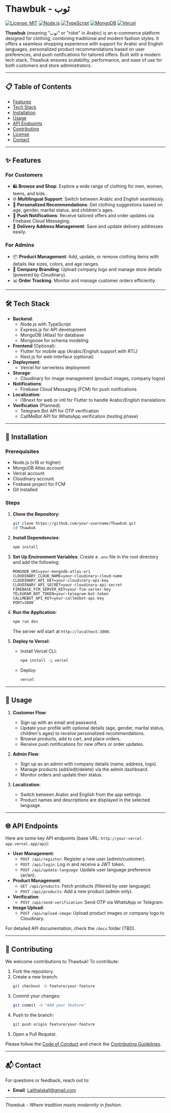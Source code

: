 # Thawbuk - ثوب

[![License: MIT](https://img.shields.io/badge/License-MIT-yellow.svg)](https://opensource.org/licenses/MIT)
[![Node.js](https://img.shields.io/badge/Node.js-v18+-green)](https://nodejs.org/)
[![TypeScript](https://img.shields.io/badge/TypeScript-5+-blue)](https://www.typescriptlang.org/)
[![MongoDB](https://img.shields.io/badge/MongoDB-Atlas-brightgreen)](https://www.mongodb.com/)
[![Vercel](https://img.shields.io/badge/Vercel-Deployed-black)](https://vercel.com/)

**Thawbuk** (meaning "ثوب" or "robe" in Arabic) is an e-commerce platform designed for clothing, combining traditional and modern fashion styles. It offers a seamless shopping experience with support for Arabic and English languages, personalized product recommendations based on user preferences, and push notifications for tailored offers. Built with a modern tech stack, Thawbuk ensures scalability, performance, and ease of use for both customers and store administrators.

---

## 📋 Table of Contents
- [Features](#features)
- [Tech Stack](#tech-stack)
- [Installation](#installation)
- [Usage](#usage)
- [API Endpoints](#api-endpoints)
- [Contributing](#contributing)
- [License](#license)
- [Contact](#contact)

---

## ✨ Features

### For Customers
- 🛍️ **Browse and Shop**: Explore a wide range of clothing for men, women, teens, and kids.
- 🌐 **Multilingual Support**: Switch between Arabic and English seamlessly.
- 🎯 **Personalized Recommendations**: Get clothing suggestions based on age, gender, marital status, and children's ages.
- 🔔 **Push Notifications**: Receive tailored offers and order updates via Firebase Cloud Messaging.
- 📍 **Delivery Address Management**: Save and update delivery addresses easily.

### For Admins
- 📦 **Product Management**: Add, update, or remove clothing items with details like sizes, colors, and age ranges.
- 🏢 **Company Branding**: Upload company logo and manage store details (powered by Cloudinary).
- 📊 **Order Tracking**: Monitor and manage customer orders efficiently.

---

## 🛠️ Tech Stack

- **Backend**:
  - Node.js with TypeScript
  - Express.js for API development
  - MongoDB (Atlas) for database
  - Mongoose for schema modeling
- **Frontend** (Optional):
  - Flutter for mobile app (Arabic/English support with RTL)
  - Next.js for web interface (optional)
- **Deployment**:
  - Vercel for serverless deployment
- **Storage**:
  - Cloudinary for image management (product images, company logos)
- **Notifications**:
  - Firebase Cloud Messaging (FCM) for push notifications
- **Localization**:
  - i18next for web or intl for Flutter to handle Arabic/English translations
- **Verification** (Planned):
  - Telegram Bot API for OTP verification
  - CallMeBot API for WhatsApp verification (testing phase)

---

## 🚀 Installation

### Prerequisites
- Node.js (v18 or higher)
- MongoDB Atlas account
- Vercel account
- Cloudinary account
- Firebase project for FCM
- Git installed

### Steps
1. **Clone the Repository**:
   ```bash
   git clone https://github.com/your-username/Thawbuk.git
   cd Thawbuk
   ```

2. **Install Dependencies**:
   ```bash
   npm install
   ```

3. **Set Up Environment Variables**:
   Create a `.env` file in the root directory and add the following:
   ```env
   MONGODB_URI=your-mongodb-atlas-uri
   CLOUDINARY_CLOUD_NAME=your-cloudinary-cloud-name
   CLOUDINARY_API_KEY=your-cloudinary-api-key
   CLOUDINARY_API_SECRET=your-cloudinary-api-secret
   FIREBASE_FCM_SERVER_KEY=your-fcm-server-key
   TELEGRAM_BOT_TOKEN=your-telegram-bot-token
   CALLMEBOT_API_KEY=your-callmebot-api-key
   PORT=3000
   ```

4. **Run the Application**:
   ```bash
   npm run dev
   ```
   The server will start at `http://localhost:3000`.

5. **Deploy to Vercel**:
   - Install Vercel CLI:
     ```bash
     npm install -g vercel
     ```
   - Deploy:
     ```bash
     vercel
     ```

---

## 📖 Usage

1. **Customer Flow**:
   - Sign up with an email and password.
   - Update your profile with optional details (age, gender, marital status, children's ages) to receive personalized recommendations.
   - Browse products, add to cart, and place orders.
   - Receive push notifications for new offers or order updates.

2. **Admin Flow**:
   - Sign up as an admin with company details (name, address, logo).
   - Manage products (add/edit/delete) via the admin dashboard.
   - Monitor orders and update their status.

3. **Localization**:
   - Switch between Arabic and English from the app settings.
   - Product names and descriptions are displayed in the selected language.

---

## 🌐 API Endpoints

Here are some key API endpoints (base URL: `http://your-vercel-app.vercel.app/api`):

- **User Management**:
  - `POST /api/register`: Register a new user (admin/customer).
  - `POST /api/login`: Log in and receive a JWT token.
  - `POST /api/update-language`: Update user language preference (ar/en).
- **Product Management**:
  - `GET /api/products`: Fetch products (filtered by user language).
  - `POST /api/products`: Add a new product (admin only).
- **Verification**:
  - `POST /api/send-verification`: Send OTP via WhatsApp or Telegram.
- **Image Upload**:
  - `POST /api/upload-image`: Upload product images or company logo to Cloudinary.

For detailed API documentation, check the `/docs` folder (TBD).

---

## 🤝 Contributing

We welcome contributions to Thawbuk! To contribute:

1. Fork the repository.
2. Create a new branch:
   ```bash
   git checkout -b feature/your-feature
   ```
3. Commit your changes:
   ```bash
   git commit -m "Add your feature"
   ```
4. Push to the branch:
   ```bash
   git push origin feature/your-feature
   ```
5. Open a Pull Request.

Please follow the [Code of Conduct](CODE_OF_CONDUCT.md) and check the [Contributing Guidelines](CONTRIBUTING.md).


---

## 📬 Contact

For questions or feedback, reach out to:
- **Email**: Laithalskaf@gmail.com

---

*Thawbuk - Where tradition meets modernity in fashion.*
